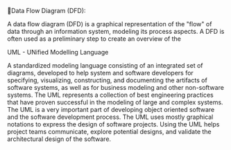 Data Flow Diagram (DFD):

A data flow diagram (DFD) is a graphical representation of the "flow" of data through
an information system, modeling its process aspects. A DFD is often used as a
preliminary step to create an overview of the


UML - UNified Modelling Language

A standardized modeling language consisting of an integrated set of diagrams, developed to help system and software developers for 
specifying, visualizing, constructing, and documenting the artifacts of software systems, as well as for business modeling and other non-software systems.
The UML represents a collection of best engineering practices that have proven successful in the modeling of large and complex systems. 
The UML is a very important part of developing object oriented software and the software development process. 
The UML uses mostly graphical notations to express the design of software projects.
Using the UML helps project teams communicate, explore potential designs, and validate the architectural design of the software.
